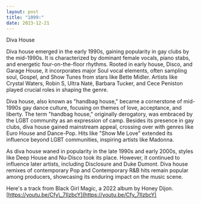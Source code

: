 ```yaml
---
layout: post
title: "1099:"
date: 2023-12-21
---
```


Diva House

Diva house emerged in the early 1990s, gaining popularity in gay clubs by the mid-1990s. It is characterized by dominant female vocals, piano stabs, and energetic four-on-the-floor rhythms. Rooted in early house, Disco, and Garage House, it incorporates major Soul vocal elements, often sampling soul, Gospel, and Show Tunes from stars like Bette Midler. Artists like Crystal Waters, Robin S, Ultra Naté, Barbara Tucker, and Cece Peniston played crucial roles in shaping the genre.

Diva house, also known as "handbag house," became a cornerstone of mid-1990s gay dance culture, focusing on themes of love, acceptance, and liberty. The term "handbag house," originally derogatory, was embraced by the LGBT community as an expression of camp. Besides its presence in gay clubs, diva house gained mainstream appeal, crossing over with genres like Euro House and Dance-Pop. Hits like "Show Me Love" extended its influence beyond LGBT communities, inspiring artists like Madonna.

As diva house waned in popularity in the late 1990s and early 2000s, styles like Deep House and Nu-Disco took its place. However, it continued to influence later artists, including Disclosure and Duke Dumont. Diva house remixes of contemporary Pop and Contemporary R\&B hits remain popular among producers, showcasing its enduring impact on the music scene.

Here's a track from Black Girl Magic, a 2022 album by Honey Dijon.  
[https://youtu.be/Cfy\_7IIzbcY](https://youtu.be/Cfy_7IIzbcY)

